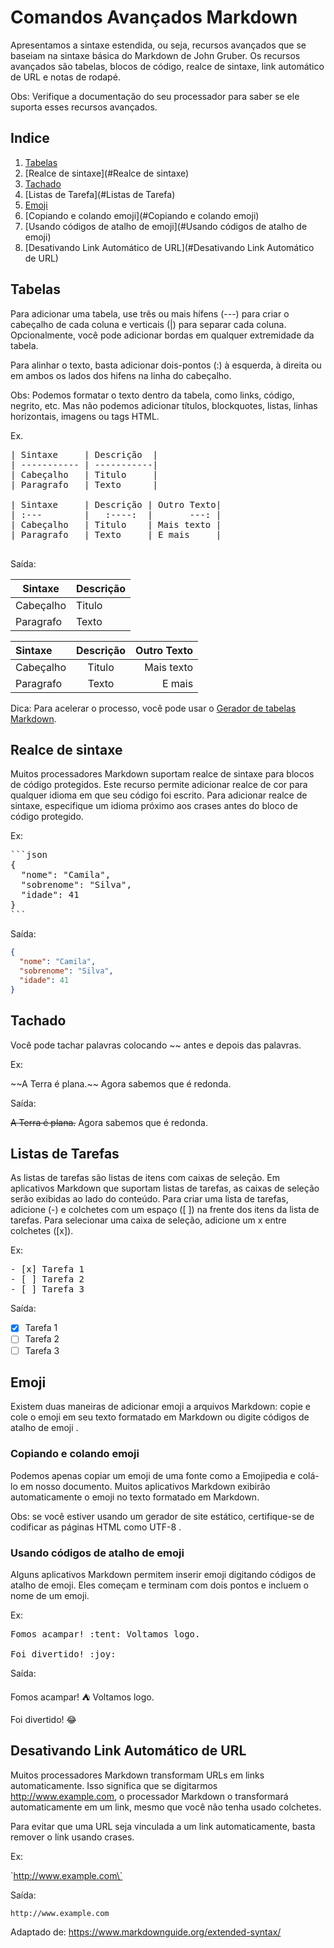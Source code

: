 
# Comandos Avançados Markdown

Apresentamos a sintaxe estendida, ou seja, recursos avançados que se baseiam na sintaxe básica do Markdown de John Gruber. Os recursos avançados são tabelas, blocos de código, realce de sintaxe, link automático de URL e notas de rodapé. 

Obs: Verifique a documentação do seu processador para saber se ele suporta esses recursos avançados.

## Indice
1. [Tabelas](#Tabelas)
1. [Realce de sintaxe](#Realce de sintaxe)
1. [Tachado](#Tachado)
1. [Listas de Tarefa](#Listas de Tarefa)
1. [Emoji](#Emoji)
  1. [Copiando e colando emoji](#Copiando e colando emoji)
  1. [Usando códigos de atalho de emoji](#Usando códigos de atalho de emoji)
1. [Desativando Link Automático de URL](#Desativando Link Automático de URL)


## Tabelas
Para adicionar uma tabela, use três ou mais hífens (---) para criar o cabeçalho de cada coluna e verticais (|) para separar cada coluna. Opcionalmente, você pode adicionar bordas em qualquer extremidade da tabela.

Para alinhar o texto, basta adicionar dois-pontos (:) à esquerda, à direita ou em ambos os lados dos hifens na linha do cabeçalho.

Obs: Podemos formatar o texto dentro da tabela, como links, código, negrito, etc. Mas não podemos adicionar títulos, blockquotes, listas, linhas horizontais, imagens ou tags HTML.

Ex.

<pre>
| Sintaxe     | Descrição  |
| ----------- | -----------|
| Cabeçalho   | Titulo     |
| Paragrafo   | Texto      |

| Sintaxe     | Descrição | Outro Texto|
| :---        |   :----:  |       ---: |
| Cabeçalho   | Titulo    | Mais texto |
| Paragrafo   | Texto     | E mais     |

</pre>


Saída:

| Sintaxe      | Descrição |
| ----------- | ----------- |
| Cabeçalho      | Titulo    |
| Paragrafo   | Texto        |

| Sintaxe     | Descrição | Outro Texto|
| :---        |    :----: |       ---: |
| Cabeçalho   | Titulo    | Mais texto |
| Paragrafo   | Texto     | E mais     |


Dica: Para acelerar o processo, você pode usar o [Gerador de tabelas Markdown](https://www.tablesgenerator.com/markdown_tables).

## Realce de sintaxe

Muitos processadores Markdown suportam realce de sintaxe para blocos de código protegidos. Este recurso permite adicionar realce de cor para qualquer idioma em que seu código foi escrito. Para adicionar realce de sintaxe, especifique um idioma próximo aos crases antes do bloco de código protegido.

Ex:

<pre>
```json
{
  "nome": "Camila",
  "sobrenome": "Silva",
  "idade": 41
}
```
</pre>

Saída:

```json
{
  "nome": "Camila",
  "sobrenome": "Silva",
  "idade": 41
}
```

## Tachado
Você pode tachar palavras colocando \~\~ antes e depois das palavras.

Ex:

\~\~A Terra é plana.\~\~ Agora sabemos que é redonda.

Saída:

~~A Terra é plana.~~ Agora sabemos que é redonda.

## Listas de Tarefas
As listas de tarefas são listas de itens com caixas de seleção. Em aplicativos Markdown que suportam listas de tarefas, as caixas de seleção serão exibidas ao lado do conteúdo. Para criar uma lista de tarefas, adicione (-) e colchetes com um espaço ([ ]) na frente dos itens da lista de tarefas. Para selecionar uma caixa de seleção, adicione um x entre colchetes ([x]).

Ex:

<pre>
- [x] Tarefa 1
- [ ] Tarefa 2
- [ ] Tarefa 3
</pre>

Saída:

- [x] Tarefa 1
- [ ] Tarefa 2
- [ ] Tarefa 3

## Emoji
Existem duas maneiras de adicionar emoji a arquivos Markdown: copie e cole o emoji em seu texto formatado em Markdown ou digite códigos de atalho de emoji .

### Copiando e colando emoji
Podemos apenas copiar um emoji de uma fonte como a Emojipedia e colá-lo em nosso documento. Muitos aplicativos Markdown exibirão automaticamente o emoji no texto formatado em Markdown. 

Obs: se você estiver usando um gerador de site estático, certifique-se de codificar as páginas HTML como UTF-8 .

### Usando códigos de atalho de emoji
Alguns aplicativos Markdown permitem inserir emoji digitando códigos de atalho de emoji. Eles começam e terminam com dois pontos e incluem o nome de um emoji.

Ex:

<pre>
Fomos acampar! :tent: Voltamos logo.

Foi divertido! :joy:
</pre>

Saída:

Fomos acampar! :tent: Voltamos logo.

Foi divertido! :joy:

## Desativando Link Automático de URL
Muitos processadores Markdown transformam URLs em links automaticamente. Isso significa que se digitarmos http://www.example.com, o processador Markdown o transformará automaticamente em um link, mesmo que você não tenha usado colchetes.

Para evitar que uma URL seja vinculada a um link automaticamente, basta remover o link usando crases.

Ex: 

\`http://www.example.com\`

Saída:

`http://www.example.com`


Adaptado de: https://www.markdownguide.org/extended-syntax/
